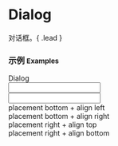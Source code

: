 # Dialog

对话框。{ .lead }

### 示例 <small>Examples</small>

<div class="bs-example bs-example-modal">
    <div class="content">
        <div bx-name="components/dialog" bx-click="show" data-placement="bottom" data-align="left" data-content="hello" class="btn btn-default">Dialog</div>
    </div>
</div>
<div class="bs-example bs-example-modal">
    <div class="content">
        <input id="inputTrigger" bx-name="components/dialog" bx-focus="show" bx-blur="hide" data-content="hello" data-placement="right" data-align="top" data-closable="false" data-offset="{ top: -10, left: 5 }" data-width="400" type="text" class="form-control w200">
    </div>
</div>
<div class="bs-example bs-example-modal">
    <div class="content">
        <input id="inputTrigger" bx-name="components/dialog" bx-focus="show" bx-blur="hide" bx-options="{
            content: '\
                <h4>Title</h4><hr>\
                <div>Content</div><hr>\
                <p>Close</p>\
            ',
            placement: 'right',
            align: 'top',
            closable: false,
            offset: {
                top: -10, 
                left: 5
            },
            width: 400
        }" type="text" class="form-control w200">
    </div>
</div>
<div class="bs-example bs-example-modal">
    <div class="content">
        <div bx-name="components/dialog" bx-click="show" data-placement="bottom" data-align="left" data-width="300" data-content="Bad men live so that they may eat and drink, whereas good men eat and drink so that they may live." class="btn btn-default">placement bottom + align left</div>
        <div bx-name="components/dialog" bx-click="show" data-placement="bottom" data-align="right" data-width="300" data-content="Bad men live so that they may eat and drink, whereas good men eat and drink so that they may live." class="btn btn-default">placement bottom + align right</div>
    </div>
</div>
<div class="bs-example bs-example-modal">
    <div class="content">
        <div bx-name="components/dialog" bx-click="show" data-placement="right" data-align="top" data-width="300" data-content="Bad men live so that they may eat and drink, whereas good men eat and drink so that they may live." class="btn btn-default">placement right + align top</div>
        <div bx-name="components/dialog" bx-click="show" data-placement="right" data-align="bottom" data-width="300" data-content="Bad men live so that they may eat and drink, whereas good men eat and drink so that they may live." class="btn btn-default">placement right + align bottom</div>
    </div>
</div>

<script type="text/javascript">
    require(['brix/loader', 'log'], function(Loader, log) {
        Loader.boot(function() {
            var instances = Loader.query('components/dialog')
            instances.on('show.dialog hide.dialog', function(event) {
                log(
                    '_' + event.type + '_ ' + 
                    '*' + event.namespace + '* '
                )
            })
            var $inputTrigger = Loader.query($('#inputTrigger'))[0]
            $inputTrigger.on('show.dialog', function(event) {
                var $content = $inputTrigger.$relatedElement.find('.content')
                Loader.load($content, 'components/spin')
            })
        })
    })
</script>
